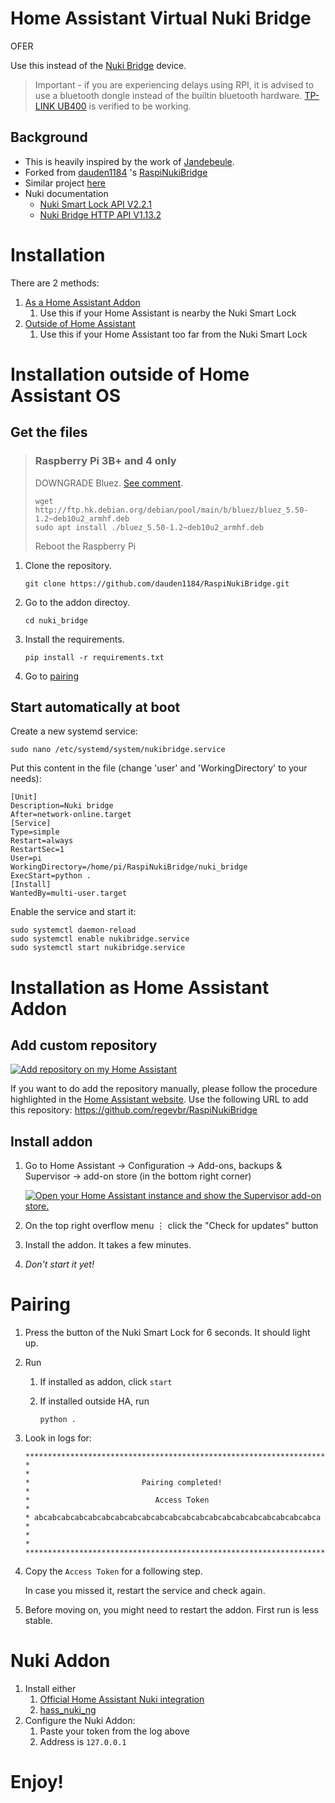 # Home Assistant Virtual Nuki Bridge
OFER

Use this instead of the [Nuki Bridge](https://nuki.io/en/bridge/) device.

> Important - if you are experiencing delays using RPI, it is advised to use a bluetooth dongle instead of the builtin bluetooth hardware.
> [TP-LINK UB400](https://www.tp-link.com/us/home-networking/usb-adapter/ub400/) is verified to be working.

## Background

- This is heavily inspired by the work of [Jandebeule](https://github.com/jandebeule/nukiPyBridge).
- Forked from [dauden1184](https://github.com/dauden1184/) 's [RaspiNukiBridge](https://github.com/dauden1184/RaspiNukiBridge)
- Similar project [here](https://github.com/ftarolli/NukiBridgeAddon)
- Nuki documentation
  - [Nuki Smart Lock API V2.2.1](https://developer.nuki.io/page/nuki-smart-lock-api-2/2/#heading--lock-action)
  - [Nuki Bridge HTTP API V1.13.2](https://developer.nuki.io/page/nuki-bridge-http-api-1-13/4/#heading--lockstate)

# Installation

There are 2 methods:

1. [As a Home Assistant Addon](#installation-as-home-assistant-os)
   1. Use this if your Home Assistant is nearby the Nuki Smart Lock
2. [Outside of Home Assistant](#installation-outside-of-home-assistant-os)
   1. Use this if your Home Assistant too far from the Nuki Smart Lock

# Installation outside of Home Assistant OS

## Get the files

> ### Raspberry Pi 3B+ and 4 only
>
> DOWNGRADE Bluez. [See comment](https://github.com/dauden1184/RaspiNukiBridge/issues/1#issuecomment-1103969957).
>
> ```
> wget http://ftp.hk.debian.org/debian/pool/main/b/bluez/bluez_5.50-1.2~deb10u2_armhf.deb
> sudo apt install ./bluez_5.50-1.2~deb10u2_armhf.deb
> ```
>
> Reboot the Raspberry Pi

1. Clone the repository.

   ```
   git clone https://github.com/dauden1184/RaspiNukiBridge.git
   ```

2. Go to the addon directoy.

   ```
   cd nuki_bridge
   ```

3. Install the requirements.

   ```
   pip install -r requirements.txt
   ```

4. Go to [pairing](#pairing)

## Start automatically at boot

Create a new systemd service:

```
sudo nano /etc/systemd/system/nukibridge.service
```

Put this content in the file (change 'user' and 'WorkingDirectory' to your needs):

```
[Unit]
Description=Nuki bridge
After=network-online.target
[Service]
Type=simple
Restart=always
RestartSec=1
User=pi
WorkingDirectory=/home/pi/RaspiNukiBridge/nuki_bridge
ExecStart=python .
[Install]
WantedBy=multi-user.target
```

Enable the service and start it:

```
sudo systemctl daemon-reload
sudo systemctl enable nukibridge.service
sudo systemctl start nukibridge.service
```

# Installation as Home Assistant Addon

## Add custom repository

[![Add repository on my Home Assistant][repository-badge]][repository-url]

If you want to do add the repository manually, please follow the procedure highlighted in the [Home Assistant website](https://home-assistant.io/hassio/installing_third_party_addons). Use the following URL to add this repository: https://github.com/regevbr/RaspiNukiBridge

## Install addon

1. Go to Home Assistant -> Configuration -> Add-ons, backups & Supervisor -> add-on store (in the bottom right corner)

   [![Open your Home Assistant instance and show the Supervisor add-on store.](https://my.home-assistant.io/badges/supervisor_store.svg)](https://my.home-assistant.io/redirect/supervisor_store/)

2. On the top right overflow menu ⋮ click the "Check for updates" button
3. Install the addon. It takes a few minutes.
4. _Don't start it yet!_

# Pairing

1. Press the button of the Nuki Smart Lock for 6 seconds. It should light up.
2. Run

   1. If installed as addon, click `start`
   2. If installed outside HA, run

      `python .`

3. Look in logs for:

   ```
   ********************************************************************
   *                                                                  *
   *                         Pairing completed!                       *
   *                            Access Token                          *
   * abcabcabcabcabcabcabcabcabcabcabcabcabcabcabcabcabcabcabcabcabca *
   *                                                                  *
   ********************************************************************
   ```

4. Copy the `Access Token` for a following step.

   In case you missed it, restart the service and check again.

5. Before moving on, you might need to restart the addon. First run is less stable.

# Nuki Addon

1. Install either
   1. [Official Home Assistant Nuki integration](https://www.home-assistant.io/integrations/nuki/)
   2. [hass_nuki_ng](https://github.com/kvj/hass_nuki_ng)
2. Configure the Nuki Addon:
   1. Paste your token from the log above
   2. Address is `127.0.0.1`

# Enjoy!

[repository-badge]: https://img.shields.io/badge/Add%20repository%20to%20my-Home%20Assistant-41BDF5?logo=home-assistant&style=for-the-badge
[repository-url]: https://my.home-assistant.io/redirect/supervisor_add_addon_repository/?repository_url=https%3A%2F%2Fgithub.com%2Fregevbr%2FRaspiNukiBridge
